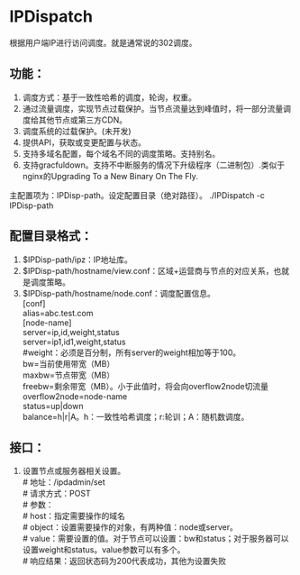 # IPDispatch
根据用户端IP进行访问调度。就是通常说的302调度。

## 功能：
1. 调度方式：基于一致性哈希的调度，轮询，权重。
2.  通过流量调度，实现节点过载保护。当节点流量达到峰值时，将一部分流量调度给其他节点或第三方CDN。
3. 调度系统的过载保护。(未开发)
4. 提供API，获取或变更配置与状态。
5. 支持多域名配置，每个域名不同的调度策略。支持别名。
6. 支持gracfuldown。支持不中断服务的情况下升级程序（二进制包）.类似于nginx的Upgrading To a New Binary On The Fly.

主配置项为：IPDisp-path。设定配置目录（绝对路径）。
./IPDispatch -c IPDisp-path

## 配置目录格式：
1. $IPDisp-path/ipz：IP地址库。
2. $IPDisp-path/hostname/view.conf：区域+运营商与节点的对应关系，也就是调度策略。
3. $IPDisp-path/hostname/node.conf：调度配置信息。<br>
[conf]<br>
alias=abc.test.com<br>
[node-name]<br>
server=ip,id,weight,status<br>
server=ip1,id1,weight,status<br>
\#weight：必须是百分制，所有server的weight相加等于100。<br>
bw=当前使用带宽（MB）<br>
maxbw=节点带宽（MB）<br>
freebw=剩余带宽（MB）。小于此值时，将会向overflow2node切流量<br>
overflow2node=node-name<br>
status=up|down<br>
balance=h|r|A。h：一致性哈希调度；r:轮训；A：随机数调度。<br>

## 接口：
1. 设置节点或服务器相关设置。<br>
\# 地址：/ipdadmin/set<br>
\# 请求方式：POST<br>
\# 参数：<br>
\#    host：指定需要操作的域名<br>
\#    object：设置需要操作的对象，有两种值：node或server。<br>
\#    value：需要设置的值。对于节点可以设置：bw和status；对于服务器可以设置weight和status。value参数可以有多个。<br>
\# 响应结果：返回状态码为200代表成功，其他为设置失败
